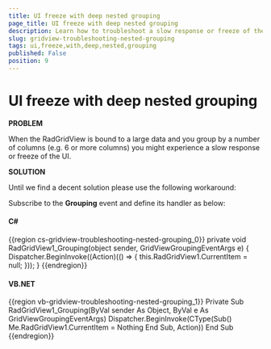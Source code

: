 ```yaml
---
title: UI freeze with deep nested grouping
page_title: UI freeze with deep nested grouping
description: Learn how to troubleshoot a slow response or freeze of the UI when grouping by a number of columns within RadGridView - Telerik's {{ site.framework_name }} DataGrid.
slug: gridview-troubleshooting-nested-grouping
tags: ui,freeze,with,deep,nested,grouping
published: False
position: 9
---
```


# UI freeze with deep nested grouping

__PROBLEM__

When the RadGridView is bound to a large data and you group by a number of columns (e.g. 6 or more columns) you might experience a slow response or freeze of the UI.

__SOLUTION__

Until we find a decent solution please use the following workaround:

Subscribe to the __Grouping__ event and define its handler as below:

#### __C#__

{{region cs-gridview-troubleshooting-nested-grouping_0}}
	private void RadGridView1_Grouping(object sender, GridViewGroupingEventArgs e)
	{
	    Dispatcher.BeginInvoke((Action)(() =>
	    {
	        this.RadGridView1.CurrentItem = null;
	    }));
	}
{{endregion}}

#### __VB.NET__

{{region vb-gridview-troubleshooting-nested-grouping_1}}
	Private Sub RadGridView1_Grouping(ByVal sender As Object, ByVal e As GridViewGroupingEventArgs)
	    Dispatcher.BeginInvoke(CType(Sub()
	                                     Me.RadGridView1.CurrentItem = Nothing
	                                 End Sub, Action))
	End Sub
{{endregion}}



